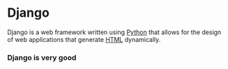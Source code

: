 # Django

Django is a web framework written using [Python](/wiki/Python) that allows for the design of web applications that generate [HTML](/wiki/HTML) dynamically.

### Django is very good